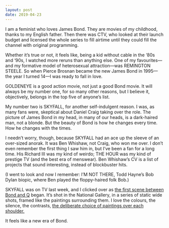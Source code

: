 ```yaml
---
layout: post
date: 2019-04-23
---
```


I am a feminist who loves James Bond. They are movies of my childhood, thanks to my English father. Then there was CTV, who looked at their launch budget and licensed the whole series to fill airtime until they could fill the channel with original programming.

Whether it’s true or not, it feels like, being a kid without cable in the ‘80s and ‘90s, I watched more reruns than anything else. One of my favourites—and my formative model of heterosexual attraction—was REMINGTON STEELE. So when Pierce Brosnan became the new James Bond in 1995—the year I turned 14—I was ready to fall in love.

GOLDENEYE is a good action movie, not just a good Bond movie. It will always be my number one, for so many other reasons, but I believe it, objectively, belongs in the top five of anyone’s list. 

My number two is SKYFALL, for another self-indulgent reason. I was, as many fans were, skeptical about Daniel Craig taking over the role. The picture of James Bond in my head, in many of our heads, is a dark-haired man, not a blonde. But the beauty of Bond is how he changes every time. How he changes with the times. 

I needn’t worry, though, because SKYFALL had an ace up the sleeve of an over-sized anorak. It was Ben Whishaw, not Craig, who won me over. I don’t even remember the first thing I saw him in, but I’ve been a fan for a long time. His Richard III was my kind of weirdo; THE HOUR was my kind of prestige TV (and the best era of menswear). Ben Whishaw’s CV is a list of projects that sound interesting, instead of blockbuster hits. 

(I went to look and now I remember: I’M NOT THERE, Todd Hayne’s Bob Dylan biopic, where Ben played the floppy-haired folk Bob.)

SKYFALL was on TV last week, and I clicked over as [the first scene between Bond and Q](https://www.youtube.com/watch?v=57Uy9jPxxwI) began. It’s shot in the National Gallery, in a series of static wide shots, framed like the paintings surrounding them. I love the colours, the silence, the contrasts, [the deliberate choice of paintings over each shoulder.](https://jamesbondlocations.blogspot.com/2015/11/sackler-room-at-national-gallery.html)

It feels like a new era of Bond.
